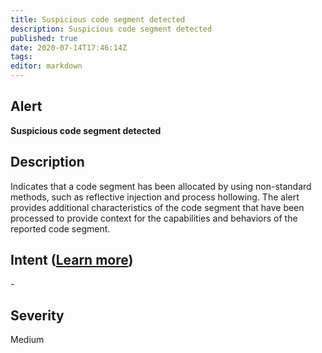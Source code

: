 ```yaml
---
title: Suspicious code segment detected
description: Suspicious code segment detected
published: true
date: 2020-07-14T17:46:14Z
tags:
editor: markdown
---
```


## Alert
**Suspicious code segment detected**

## Description
Indicates that a code segment has been allocated by using non-standard methods, such as reflective injection and process hollowing. The alert provides additional characteristics of the code segment that have been processed to provide context for the capabilities and behaviors of the reported code segment.

## Intent ([Learn more](/public/security/alerts/intentions.md))
\-

## Severity
Medium




